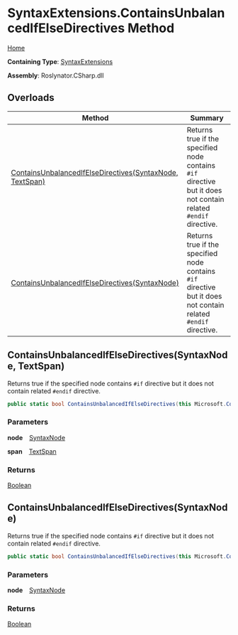 # SyntaxExtensions\.ContainsUnbalancedIfElseDirectives Method

[Home](../../../../README.md)

**Containing Type**: [SyntaxExtensions](../README.md)

**Assembly**: Roslynator\.CSharp\.dll

## Overloads

| Method | Summary |
| ------ | ------- |
| [ContainsUnbalancedIfElseDirectives(SyntaxNode, TextSpan)](#1293653798) | Returns true if the specified node contains `#if` directive but it does not contain related `#endif` directive\. |
| [ContainsUnbalancedIfElseDirectives(SyntaxNode)](#3758239446) | Returns true if the specified node contains `#if` directive but it does not contain related `#endif` directive\. |

<a id="1293653798"></a>

## ContainsUnbalancedIfElseDirectives\(SyntaxNode, TextSpan\) 

  
Returns true if the specified node contains `#if` directive but it does not contain related `#endif` directive\.

```csharp
public static bool ContainsUnbalancedIfElseDirectives(this Microsoft.CodeAnalysis.SyntaxNode node, Microsoft.CodeAnalysis.Text.TextSpan span)
```

### Parameters

**node** &ensp; [SyntaxNode](https://docs.microsoft.com/en-us/dotnet/api/microsoft.codeanalysis.syntaxnode)

**span** &ensp; [TextSpan](https://docs.microsoft.com/en-us/dotnet/api/microsoft.codeanalysis.text.textspan)

### Returns

[Boolean](https://docs.microsoft.com/en-us/dotnet/api/system.boolean)

<a id="3758239446"></a>

## ContainsUnbalancedIfElseDirectives\(SyntaxNode\) 

  
Returns true if the specified node contains `#if` directive but it does not contain related `#endif` directive\.

```csharp
public static bool ContainsUnbalancedIfElseDirectives(this Microsoft.CodeAnalysis.SyntaxNode node)
```

### Parameters

**node** &ensp; [SyntaxNode](https://docs.microsoft.com/en-us/dotnet/api/microsoft.codeanalysis.syntaxnode)

### Returns

[Boolean](https://docs.microsoft.com/en-us/dotnet/api/system.boolean)

